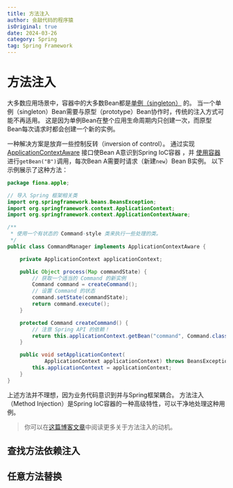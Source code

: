 ```yaml
---
title: 方法注入
author: 会敲代码的程序猿
isOriginal: true
date: 2024-03-26
category: Spring
tag: Spring Framework
---
```


# 方法注入

大多数应用场景中，容器中的大多数Bean都是[单例（singleton）](https://docs.spring.io/spring-framework/reference/core/beans/factory-scopes.html#beans-factory-scopes-singleton)
的。
当一个单例（singleton）Bean需要与原型（prototype）Bean协作时，传统的注入方式可能不再适用。
这是因为单例Bean在整个应用生命周期内只创建一次，而原型Bean每次请求时都会创建一个新的实例。

一种解决方案是放弃一些控制反转（inversion of control）。
通过实现[ApplicationContextAware](https://docs.spring.io/spring-framework/reference/core/beans/factory-nature.html#beans-factory-aware)
接口使Bean A意识到Spring IoC容器 ，并
[使用容器](https://docs.spring.io/spring-framework/reference/core/beans/basics.html#beans-factory-client)
进行`getBean("B")`调用，每次Bean A需要时请求（新建`new`）Bean B实例。 以下示例展示了这种方法：

```java
package fiona.apple;

// 导入 Spring 框架相关类
import org.springframework.beans.BeansException;
import org.springframework.context.ApplicationContext;
import org.springframework.context.ApplicationContextAware;

/**
 * 使用一个有状态的 Command-style 类来执行一些处理的类。
 */
public class CommandManager implements ApplicationContextAware {

	private ApplicationContext applicationContext;

	public Object process(Map commandState) {
	    // 获取一个适当的 Command 的新实例
		Command command = createCommand();
		// 设置 Command 的状态
		command.setState(commandState);
		return command.execute();
	}

	protected Command createCommand() {
		// 注意 Spring API 的依赖！
		return this.applicationContext.getBean("command", Command.class);
	}

	public void setApplicationContext(
			ApplicationContext applicationContext) throws BeansException {
		this.applicationContext = applicationContext;
	}
}
```

上述方法并不理想，因为业务代码意识到并与Spring框架耦合。
方法注入（Method Injection）是Spring IoC容器的一种高级特性，可以干净地处理这种用例。

> 你可以在[这篇博客文章](https://spring.io/blog/2004/08/06/method-injection/)中阅读更多关于方法注入的动机。

## 查找方法依赖注入

## 任意方法替换


